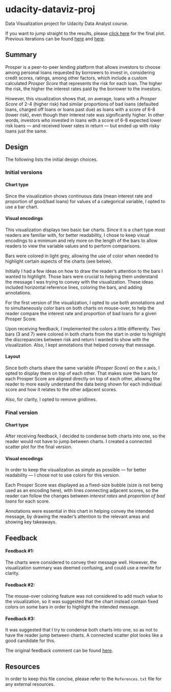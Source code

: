 # udacity-dataviz-proj

Data Visualization project for Udacity Data Analyst course.

If you want to jump straight to the results, please [click here](http://bl.ocks.org/vbernardes/9493fd7ae396cd9e59223029771aa216) for the final plot. Previous iterations can be found [here](http://bl.ocks.org/vbernardes/c7fa975fd61400bbbc8cadbd01e1f340) and [here](http://bl.ocks.org/vbernardes/896d0879221501c9123dde33f30da12e).

## Summary

Prosper is a peer-to-peer lending platform that allows investors to choose among personal loans requested by borrowers to invest in, considering credit scores, ratings, among other factors, which include a custom calculated *Prosper Score* that represents the risk for each loan. The higher the risk, the higher the interest rates paid by the borrower to the investors.

However, this visualization shows that, on average, loans with a *Prosper Score* of 2-4 (higher risk) had similar proportions of bad loans (defaulted loans, charged off loans or loans past due) as loans with a score of 6-8 (lower risk), even though their interest rate was significantly higher. In other words, investors who invested in loans with a score of 6-8 expected lower risk loans — and received lower rates in return — but ended up with risky loans just the same.

## Design

The following lists the initial design choices.

### Initial versions

#### Chart type

Since the visualization shows continuous data (mean interest rate and proportion of good/bad loans) for values of a categorical variable, I opted to use a bar chart.

#### Visual encodings

This visualization displays two basic bar charts. Since it is a chart type most readers are familiar with, for better readability, I chose to keep visual encodings to a minimum and rely more on the length of the bars to allow readers to view the variable values and to perform comparisons.

Bars were colored in light grey, allowing the use of color when needed to highlight certain aspects of the charts (see below).

Initially I had a few ideas on how to draw the reader’s attention to the bars I wanted to highlight. Those bars were crucial to helping them understand the message I was trying to convey with the visualization. These ideas included horizontal reference lines, coloring the bars, and adding annotations.  

For the first version of the visualization, I opted to use both annotations and to simultaneously color bars on both charts on mouse-over, to help the reader compare the interest rate and proportion of bad loans for a given Prosper Score.

Upon receiving feedback, I implemented the colors a little differently. Two bars (3 and 7) were colored in both charts from the start in order to highlight the discrepancies between risk and return I wanted to show with the visualization. Also, I kept annotations that helped convey that message.

#### Layout

Since both charts share the same variable (*Prosper Score*) on the x axis, I opted to display them on top of each other. That makes sure the bars for each Prosper Score are aligned directly on top of each other, allowing the reader to more easily understand the data being shown for each individual score and how it relates to the other adjacent scores.

Also, for clarity, I opted to remove gridlines.

### Final version

#### Chart type

After receiving feedback, I decided to condense both charts into one, so the reader would not have to jump between charts. I created a connected scatter plot for the final version.

#### Visual encodings

In order to keep the visualization as simple as possible — for better readability — I chose not to use colors for this version. 

Each Prosper Score was displayed as a fixed-size bubble (size is not being used as an encoding here), with lines connecting adjacent scores, so the reader can follow the changes between *interest rates* and *proportion of bad loans* for each score.

Annotations were essential in this chart in helping convey the intended message, by drawing the reader’s attention to the relevant areas and showing key takeaways.

## Feedback

#### Feedback #1:

The charts were considered to convey their message well. However, the visualization summary was deemed confusing, and could use a rewrite for clarity.

#### Feedback #2:

The mouse-over coloring feature was not considered to add much value to the visualization, so it was suggested that the chart instead contain fixed colors on some bars in order to highlight the intended message.

#### Feedback #3:

It was suggested that I try to condense both charts into one, so as not to have the reader jump between charts. A connected scatter plot looks like a good candidate for this.

The original feedback comment can be found [here](https://www.reddit.com/r/visualization/comments/9jen9a/seeking_feedback_on_my_first_basic_visualization/).



## Resources

In order to keep this file concise, please refer to the `References.txt` file for any external resources.